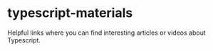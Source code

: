 # typescript-materials
Helpful links where you can find interesting articles or videos about Typescript.
